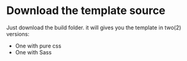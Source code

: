 # Download the template source

Just download the build folder. it will gives you the template in two(2) versions:

- One with pure css
- One with Sass